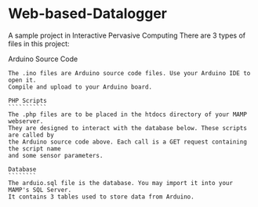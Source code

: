 # Web-based-Datalogger
A sample project in Interactive Pervasive Computing
There are 3 types of files in this project:

Arduino Source Code
```````````````````
The .ino files are Arduino source code files. Use your Arduino IDE to open it.
Compile and upload to your Arduino board.

PHP Scripts
```````````
The .php files are to be placed in the htdocs directory of your MAMP webserver.
They are designed to interact with the database below. These scripts are called by
the Arduino source code above. Each call is a GET request containing the script name
and some sensor parameters.

Database
````````
The arduio.sql file is the database. You may import it into your MAMP's SQL Server.
It contains 3 tables used to store data from Arduino.
